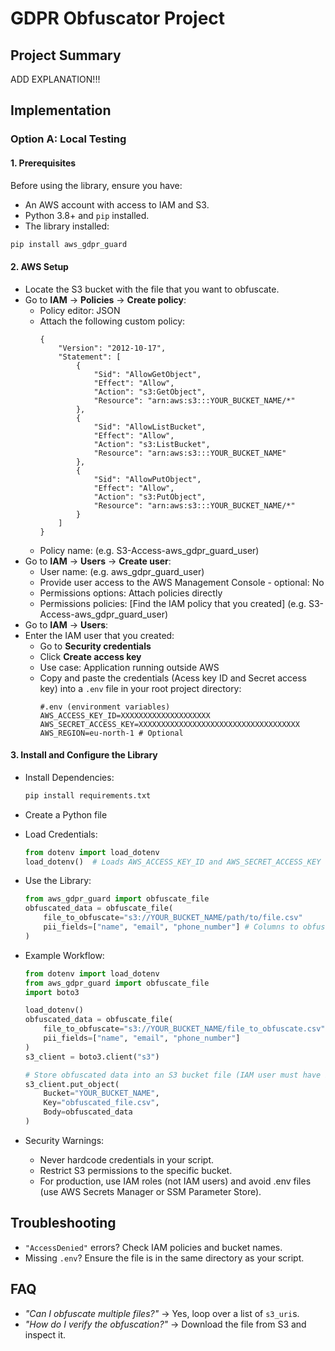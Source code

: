 # GDPR Obfuscator Project
## Project Summary

ADD EXPLANATION!!!


## Implementation
### Option A: Local Testing
#### 1. Prerequisites

Before using the library, ensure you have:
* An AWS account with access to IAM and S3.
* Python 3.8+ and `pip` installed.
* The library installed:
```sh
pip install aws_gdpr_guard
```


#### 2. AWS Setup

* Locate the S3 bucket with the file that you want to obfuscate.
* Go to **IAM** → **Policies** → **Create policy**:
    - Policy editor: JSON
    - Attach the following custom policy:
        ```
        {
            "Version": "2012-10-17",
            "Statement": [
                {
                    "Sid": "AllowGetObject",
                    "Effect": "Allow",
                    "Action": "s3:GetObject",
                    "Resource": "arn:aws:s3:::YOUR_BUCKET_NAME/*"
                },
                {
                    "Sid": "AllowListBucket",
                    "Effect": "Allow",
                    "Action": "s3:ListBucket",
                    "Resource": "arn:aws:s3:::YOUR_BUCKET_NAME"
                },
                {
                    "Sid": "AllowPutObject",
                    "Effect": "Allow",
                    "Action": "s3:PutObject",
                    "Resource": "arn:aws:s3:::YOUR_BUCKET_NAME/*"
                }
            ]
        }
        ```
    - Policy name: (e.g. S3-Access-aws_gdpr_guard_user)
* Go to **IAM** → **Users** → **Create user**:
    - User name: (e.g. aws_gdpr_guard_user)
    - Provide user access to the AWS Management Console - optional: No
    - Permissions options: Attach policies directly
    - Permissions policies: [Find the IAM policy that you created] (e.g. S3-Access-aws_gdpr_guard_user)
* Go to **IAM** → **Users**:
* Enter the IAM user that you created:
    - Go to **Security credentials**
    - Click **Create access key**
    - Use case: Application running outside AWS
    - Copy and paste the credentials (Acess key ID and Secret access key) into a `.env` file in your root project directory:
        ```
        #.env (environment variables)
        AWS_ACCESS_KEY_ID=XXXXXXXXXXXXXXXXXXXX
        AWS_SECRET_ACCESS_KEY=XXXXXXXXXXXXXXXXXXXXXXXXXXXXXXXXXXXX
        AWS_REGION=eu-north-1 # Optional
        ```


#### 3. Install and Configure the Library
* Install Dependencies:
    ```sh
    pip install requirements.txt
    ```
* Create a Python file
* Load Credentials:
    ```python
    from dotenv import load_dotenv
    load_dotenv()  # Loads AWS_ACCESS_KEY_ID and AWS_SECRET_ACCESS_KEY
    ```
* Use the Library:
    ```python
    from aws_gdpr_guard import obfuscate_file
    obfuscated_data = obfuscate_file(
        file_to_obfuscate="s3://YOUR_BUCKET_NAME/path/to/file.csv"
        pii_fields=["name", "email", "phone_number"] # Columns to obfuscate
    )
    ```

* Example Workflow:
    ```python
    from dotenv import load_dotenv
    from aws_gdpr_guard import obfuscate_file
    import boto3

    load_dotenv()
    obfuscated_data = obfuscate_file(
        file_to_obfuscate="s3://YOUR_BUCKET_NAME/file_to_obfuscate.csv"
        pii_fields=["name", "email", "phone_number"]
    )
    s3_client = boto3.client("s3")

    # Store obfuscated data into an S3 bucket file (IAM user must have PutObject permission on the S3 bucket)
    s3_client.put_object(
        Bucket="YOUR_BUCKET_NAME",
        Key="obfuscated_file.csv",
        Body=obfuscated_data
    )
    ```

* Security Warnings:
    - Never hardcode credentials in your script.
    - Restrict S3 permissions to the specific bucket.
    - For production, use IAM roles (not IAM users) and avoid .env files (use AWS Secrets Manager or SSM Parameter Store).


## Troubleshooting
* `"AccessDenied"` errors? Check IAM policies and bucket names.
* Missing `.env`? Ensure the file is in the same directory as your script.


## FAQ
* *"Can I obfuscate multiple files?"* → Yes, loop over a list of `s3_uri`s.
* *"How do I verify the obfuscation?"* → Download the file from S3 and inspect it.

